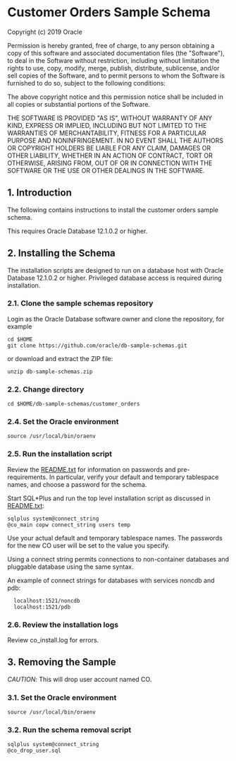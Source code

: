 # Customer Orders Sample Schema 

Copyright (c) 2019 Oracle

Permission is hereby granted, free of charge, to any person obtaining
a copy of this software and associated documentation files (the
"Software"), to deal in the Software without restriction, including
without limitation the rights to use, copy, modify, merge, publish,
distribute, sublicense, and/or sell copies of the Software, and to
permit persons to whom the Software is furnished to do so, subject to
the following conditions:

The above copyright notice and this permission notice shall be
included in all copies or substantial portions of the Software.

THE SOFTWARE IS PROVIDED "AS IS", WITHOUT WARRANTY OF ANY KIND,
EXPRESS OR IMPLIED, INCLUDING BUT NOT LIMITED TO THE WARRANTIES OF
MERCHANTABILITY, FITNESS FOR A PARTICULAR PURPOSE AND
NONINFRINGEMENT. IN NO EVENT SHALL THE AUTHORS OR COPYRIGHT HOLDERS BE
LIABLE FOR ANY CLAIM, DAMAGES OR OTHER LIABILITY, WHETHER IN AN ACTION
OF CONTRACT, TORT OR OTHERWISE, ARISING FROM, OUT OF OR IN CONNECTION
WITH THE SOFTWARE OR THE USE OR OTHER DEALINGS IN THE SOFTWARE.

## 1. Introduction

The following contains instructions to install the customer orders sample schema. 

This requires Oracle Database 12.1.0.2 or higher.

## 2. Installing the Schema

The installation scripts are designed to run on a database host with
Oracle Database 12.1.0.2 or higher. Privileged database access is required
during installation.

### 2.1. Clone the sample schemas repository

Login as the Oracle Database software owner and clone the repository, for example

```shell
cd $HOME
git clone https://github.com/oracle/db-sample-schemas.git
```

or download and extract the ZIP file:

```shell
unzip db-sample-schemas.zip
```

### 2.2. Change directory

```shell
cd $HOME/db-sample-schemas/customer_orders
```

### 2.4. Set the Oracle environment

```shell
source /usr/local/bin/oraenv
```

### 2.5.  Run the installation script

Review the [README.txt](#README.txt) for information on passwords and
pre-requirements. In particular, verify your default and temporary
tablespace names, and choose a password for the schema.

Start SQL*Plus and run the top level installation script as
discussed in [README.txt](#README.txt):

```shell
sqlplus system@connect_string
@co_main copw connect_string users temp 
```

Use your actual default and temporary tablespace names.  The passwords 
for the new CO user will be set to the value you specify.

Using a connect string permits connections to non-container databases and 
pluggable database using the same syntax.

An example of connect strings for databases with services noncdb and pdb:
```
  localhost:1521/noncdb
  localhost:1521/pdb
```

### 2.6. Review the installation logs

Review co_install.log for errors.

## 3. Removing the Sample

*CAUTION*: This will drop user account named CO.

### 3.1. Set the Oracle environment

```shell
source /usr/local/bin/oraenv
```

### 3.2. Run the schema removal script

```shell
sqlplus system@connect_string
@co_drop_user.sql
```
